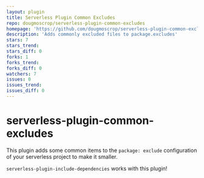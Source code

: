 ```yaml
---
layout: plugin
title: Serverless Plugin Common Excludes
repo: dougmoscrop/serverless-plugin-common-excludes
homepage: 'https://github.com/dougmoscrop/serverless-plugin-common-excludes'
description: 'Adds commonly excluded files to package.excludes'
stars: 7
stars_trend: 
stars_diff: 0
forks: 1
forks_trend: 
forks_diff: 0
watchers: 7
issues: 0
issues_trend: 
issues_diff: 0
---
```



# serverless-plugin-common-excludes

This plugin adds some common items to the `package: exclude` configuration of your serverless project to make it smaller.

`serverless-plugin-include-dependencies` works with this plugin!
